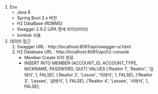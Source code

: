 1. Env
   * Java 8
   * Spring Boot 2.x 버전
   * H2 DataBase (RDBMS)
   * Swagger 2.9.2 (JPA 명세 라이브러리)
   * lombok 사용
3. 데이터 접근
   1. Swagger URL : http://localhost:8081/api/swagger-ui.html
   2. H2 Database URL : http://localhost:8081/api/h2-console
      * Member Create 이미 완료
      * INSERT INTO MEMBER (ACCOUNT_ID, ACCOUNT_TYPE, NICKNAME, PASSWORD, QUIT)
        VALUES
        ('Realtor 1', 'Realtor', '김태식', 1, FALSE),
        ('Realtor 2', 'Lessor', '이태식', 1, FALSE),
        ('Realtor 3', 'Lessee', '삼태식', 1, FALSE),
        ('Realtor 4', 'Lessee', '사태식', 1, FALSE);
